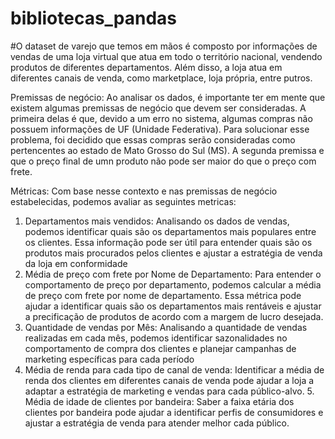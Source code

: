 # bibliotecas_pandas
#O dataset de varejo que temos em mãos é composto por informações de vendas de uma loja virtual que atua em todo o território nacional,  vendendo produtos de diferentes departamentos. Além disso, a loja atua em diferentes canais de venda, como marketplace, loja própria, entre  putros. 

Premissas de negócio: Ao analisar os dados, é importante ter em mente que existem algumas premissas de negócio que devem ser  consideradas. A primeira delas é que, devido a um erro no sistema, algumas compras não possuem informações de UF (Unidade Federativa).  Para solucionar esse problema, foi decidido que essas compras serão consideradas como pertencentes ao estado de Mato Grosso do Sul (MS).  A segunda premissa e que o preço final de umn produto não pode ser maior do que o preço com frete.  

Métricas: Com base nesse contexto e nas premissas de negócio estabelecidas, podemos avaliar as seguintes metricas: 

1. Departamentos mais vendidos: Analisando os dados de vendas, podemos identificar quais são os departamentos mais populares entre os  clientes. Essa informação pode ser útil para entender quais são os produtos mais procurados pelos clientes e ajustar a estratégia de venda  da loja em conformidade
2. Média de preço com frete por Nome de Departamento: Para entender o comportamento de preço por departamento, podemos calcular a  média de preço com frete por nome de departamento. Essa métrica pode ajudar a identificar quais são os departamentos mais rentáveis e  ajustar a precificação de produtos de acordo com a margem de lucro desejada.
3. Quantidade de vendas por Mês: Analisando a quantidade de vendas realizadas em cada mês, podemos identificar sazonalidades no  comportamento de compra dos clientes e planejar campanhas de marketing específicas para cada período
4. Média de renda para cada tipo de canal de venda: Identificar a média de renda dos clientes em diferentes canais de venda pode ajudar a  loja a adaptar a estratégia de marketing e vendas para cada público-alvo.  5. Média de idade de clientes por bandeira: Saber a faixa etária dos clientes por bandeira pode ajudar a identificar perfis de consumidores e  ajustar a estratégia de venda para atender melhor cada público.
